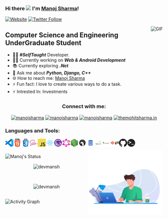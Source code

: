 ### Hi there <img width="30px" src="https://media.tenor.com/images/3b388fe03da271d2674faf85eb7c3fcd/tenor.gif"> I'm [Manoj Sharma](https://devmansh.github.io/)!


[![Website](https://img.shields.io/website?label=devmansh.github.io&style=for-the-badge&url=https%3A%2F%2Fdevmansh.github.io)](https://devmansh.github.io)
[![Twitter Follow](https://img.shields.io/twitter/follow/itsmanoj_in?color=1DA1F2&logo=twitter&style=for-the-badge)](https://twitter.com/intent/follow?original_referer=https%3A%2F%2Fgithub.com%2Fdevmansh&screen_name=Itsmanoj_in)

<img align="right" alt="GIF" height="160px" src="https://media.giphy.com/media/du3J3cXyzhj75IOgvA/giphy.gif" />

## Computer Science and Engineering UnderGraduate Student  

- 👨‍💻 ***#SelfTaught*** Developer.
- 👨‍💻 Currently working on ***Web & Android Development***
- 📚 Currently exploring ***.Net***
- 💬 Ask me about ***Python, Django, C++***
- 🌐 How to reach me: [Manoj Sharma](https://www.linkedin.com/in/devmansh/)
- ⚡ Fun fact: I love to create various ways to do a task.   
- ⚡ Intrested In: Investments

<h3 align="center">Connect with me:</h3>
<p align="center">
<a href="https://twitter.com/itsmanoj.in" target="blank"><img align="center" src="https://cdn.jsdelivr.net/npm/simple-icons@3.0.1/icons/twitter.svg" alt="manojsharma" height="30" width="40" /></a>
<a href="https://linkedin.com/in/devmansh" target="blank"><img align="center" src="https://cdn.jsdelivr.net/npm/simple-icons@3.0.1/icons/linkedin.svg" alt="manojsharma" height="30" width="40" /></a>
<a href="https://instagram.com/themohitsharma.in" target="blank"><img align="center" src="https://cdn.jsdelivr.net/npm/simple-icons@3.0.1/icons/instagram.svg" alt="manojsharma" height="30" width="40" /></a>
<a href="https://fb.com/itsmohit.in" target="blank"><img align="center" src="https://cdn.jsdelivr.net/npm/simple-icons@3.0.1/icons/facebook.svg" alt="themohitsharma.in" height="30" width="40" /></a>
</p>

### Languages and Tools:

<img align="left" alt="Visual Studio Code" width="26px" src="https://raw.githubusercontent.com/github/explore/80688e429a7d4ef2fca1e82350fe8e3517d3494d/topics/visual-studio-code/visual-studio-code.png" />
<img align="left" alt="HTML5" width="26px" src="https://raw.githubusercontent.com/github/explore/80688e429a7d4ef2fca1e82350fe8e3517d3494d/topics/html/html.png" />
<img align="left" alt="CSS3" width="26px" src="https://raw.githubusercontent.com/github/explore/80688e429a7d4ef2fca1e82350fe8e3517d3494d/topics/css/css.png" />
<img align="left" alt="Sass" width="26px" src="https://raw.githubusercontent.com/github/explore/80688e429a7d4ef2fca1e82350fe8e3517d3494d/topics/sass/sass.png" />
<img align="left" alt="JavaScript" width="26px" src="https://raw.githubusercontent.com/github/explore/80688e429a7d4ef2fca1e82350fe8e3517d3494d/topics/javascript/javascript.png" />
<img align="left" alt="React" width="26px" src="https://raw.githubusercontent.com/github/explore/80688e429a7d4ef2fca1e82350fe8e3517d3494d/topics/react/react.png" />
<img align="left" alt="Gatsby" width="26px" src="https://raw.githubusercontent.com/github/explore/e94815998e4e0713912fed477a1f346ec04c3da2/topics/gatsby/gatsby.png" />
<img align="left" alt="GraphQL" width="26px" src="https://raw.githubusercontent.com/github/explore/80688e429a7d4ef2fca1e82350fe8e3517d3494d/topics/graphql/graphql.png" />
<img align="left" alt="Node.js" width="26px" src="https://raw.githubusercontent.com/github/explore/80688e429a7d4ef2fca1e82350fe8e3517d3494d/topics/nodejs/nodejs.png" />
<img align="left" alt="Deno" width="26px" src="https://raw.githubusercontent.com/github/explore/361e2821e2dea67711cde99c9c40ed357061cf27/topics/deno/deno.png" />
<img align="left" alt="SQL" width="26px" src="https://raw.githubusercontent.com/github/explore/80688e429a7d4ef2fca1e82350fe8e3517d3494d/topics/sql/sql.png" />
<img align="left" alt="MySQL" width="26px" src="https://raw.githubusercontent.com/github/explore/80688e429a7d4ef2fca1e82350fe8e3517d3494d/topics/mysql/mysql.png" />
<img align="left" alt="MongoDB" width="26px" src="https://raw.githubusercontent.com/github/explore/80688e429a7d4ef2fca1e82350fe8e3517d3494d/topics/mongodb/mongodb.png" />
<img align="left" alt="Git" width="26px" src="https://raw.githubusercontent.com/github/explore/80688e429a7d4ef2fca1e82350fe8e3517d3494d/topics/git/git.png" />
<img align="left" alt="GitHub" width="26px" src="https://raw.githubusercontent.com/github/explore/78df643247d429f6cc873026c0622819ad797942/topics/github/github.png" />
<img align="left" alt="Terminal" width="26px" src="https://raw.githubusercontent.com/github/explore/80688e429a7d4ef2fca1e82350fe8e3517d3494d/topics/terminal/terminal.png" />

<br />
<br />

<img align="right" height="211" width="240" alt="GIF" src="43885-laptop-working.gif" />

![Manoj's Status](https://github-readme-stats.vercel.app/api?username=devmansh&show_icons=true&hide_border=true)
<p align="center"><img align="center" src="https://github-readme-stats.vercel.app/api/top-langs?username=devmansh&show_icons=true&locale=en&layout=compact" alt="devmansh" /></p>
<br/>
<p align="center"><img align="center" src="https://github-readme-streak-stats.herokuapp.com/?user=devmansh&" alt="devmansh" /></p>
<br/>
<img alt="Activity Graph" src="https://activity-graph.herokuapp.com/graph?username=devmansh&bg_color=0D1117&color=5BCDEC&line=5BCDEC&point=FFFFFF&hide_border=true" />
